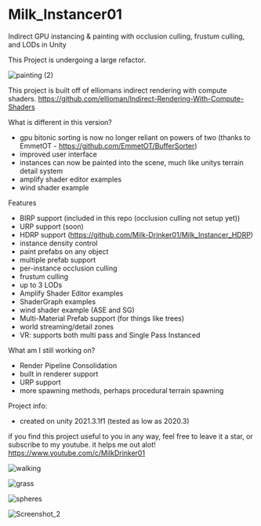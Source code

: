 # Milk_Instancer01
 Indirect GPU instancing & painting with occlusion culling, frustum culling, and LODs in Unity
 
 This Project is undergoing a large refactor.
 
 ![painting (2)](https://user-images.githubusercontent.com/59656122/150681820-37e0c5b9-d7b3-4eaa-9f09-4b6b49b648e5.gif)

 This project is built off of elliomans indirect rendering with compute shaders. https://github.com/ellioman/Indirect-Rendering-With-Compute-Shaders
 
 What is different in this version?
  - gpu bitonic sorting is now no longer reliant on powers of two (thanks to EmmetOT - https://github.com/EmmetOT/BufferSorter)
  - improved user interface
  - instances can now be painted into the scene, much like unitys terrain detail system
  - amplify shader editor examples
  - wind shader example

Features
  - BIRP support (included in this repo (occlusion culling not setup yet))
  - URP support (soon)
  - HDRP support (https://github.com/Milk-Drinker01/Milk_Instancer_HDRP)
  - instance density control
  - paint prefabs on any object
  - multiple prefab support
  - per-instance occlusion culling
  - frustum culling
  - up to 3 LODs
  - Amplify Shader Editor examples
  - ShaderGraph examples
  - wind shader example (ASE and SG)
  - Multi-Material Prefab support (for things like trees)
  - world streaming/detail zones
  - VR: supports both multi pass and Single Pass Instanced
 
 What am I still working on?
  - Render Pipeline Consolidation
  - built in renderer support
  - URP support
  - more spawning methods, perhaps procedural terrain spawning

 Project info:
  - created on unity 2021.3.1f1 (tested as low as 2020.3)

if you find this project useful to you in any way, feel free to leave it a star, or subscribe to my youtube. it helps me out alot! https://www.youtube.com/c/MilkDrinker01

![walking](https://user-images.githubusercontent.com/59656122/143317319-14eb5d2f-3adf-45b2-9dfd-b1ea95af971b.gif)

![grass](https://user-images.githubusercontent.com/59656122/142703484-4bb21330-5e90-4cea-a69a-ff53977d595f.gif)

![spheres](https://user-images.githubusercontent.com/59656122/153914007-831e1b7a-1691-46d4-a8eb-6735d22894cc.gif)

![Screenshot_2](https://user-images.githubusercontent.com/59656122/157997969-45608cbc-daec-4d1a-85d0-aba038485d9f.png)

